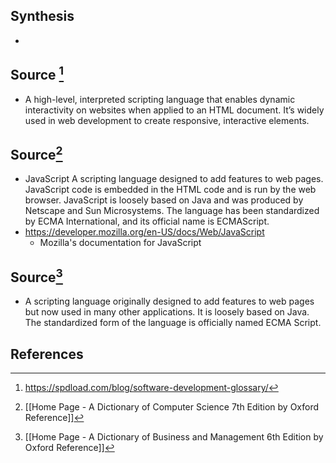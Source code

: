 ## Synthesis
- 
## Source [^1]
- A high-level, interpreted scripting language that enables dynamic interactivity on websites when applied to an HTML document. It’s widely used in web development to create responsive, interactive elements.
## Source[^2]
- JavaScript A scripting language designed to add features to web pages. JavaScript code is embedded in the HTML code and is run by the web browser. JavaScript is loosely based on Java and was produced by Netscape and Sun Microsystems. The language has been standardized by ECMA International, and its official name is ECMAScript.
- https://developer.mozilla.org/en-US/docs/Web/JavaScript
	- Mozilla's documentation for JavaScript
## Source[^3]
- A scripting language originally designed to add features to web pages but now used in many other applications. It is loosely based on Java. The standardized form of the language is officially named ECMA Script.
## References

[^1]: https://spdload.com/blog/software-development-glossary/
[^2]: [[Home Page - A Dictionary of Computer Science 7th Edition by Oxford Reference]]
[^3]: [[Home Page - A Dictionary of Business and Management 6th Edition by Oxford Reference]]